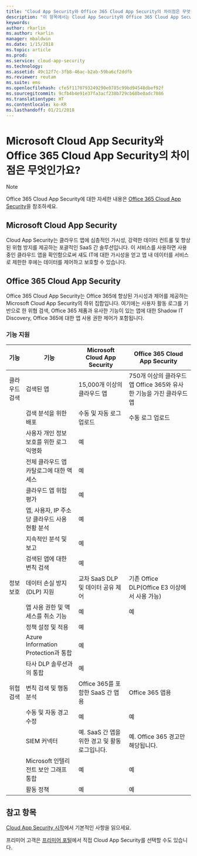 ```yaml
---
title: "Cloud App Security와 Office 365 Cloud App Security의 차이점은 무엇인가요? | Microsoft 문서"
description: "이 항목에서는 Cloud App Security와 Office 365 Cloud App Security의 차이점을 설명합니다."
keywords: 
author: rkarlin
ms.author: rkarlin
manager: mbaldwin
ms.date: 1/15/2018
ms.topic: article
ms.prod: 
ms.service: cloud-app-security
ms.technology: 
ms.assetid: 49c12f7c-3fb8-46ac-b2ab-59ba6cf2ddfb
ms.reviewer: reutam
ms.suite: ems
ms.openlocfilehash: cfe5f1170793249290e0785c99bd94548dbef92f
ms.sourcegitcommit: 9cfb4b4e91e37fa3acf238b729cb68be0adc7086
ms.translationtype: HT
ms.contentlocale: ko-KR
ms.lasthandoff: 01/21/2018
---
```

# <a name="what-are-the-differences-between-microsoft-cloud-app-security-and-office-365-cloud-app-security"></a>Microsoft Cloud App Security와 Office 365 Cloud App Security의 차이점은 무엇인가요?

> [!NOTE]
> Office 365 Cloud App Security에 대한 자세한 내용은 [Office 365 Cloud App Security](https://support.office.com/article/Get-started-with-Advanced-Management-Security-d9ee4d67-f2b3-42b4-9c9e-c4529904990a)을 참조하세요.

## <a name="microsoft-cloud-app-security"></a>Microsoft Cloud App Security 

Cloud App Security는 클라우드 앱에 심층적인 가시성, 강력한 데이터 컨트롤 및 향상된 위협 방지를 제공하는 포괄적인 SaaS 간 솔루션입니다. 이 서비스를 사용하면 사용 중인 클라우드 앱을 확인함으로써 섀도 IT에 대한 가시성을 얻고 앱 내 데이터를 서비스로 제한한 후에는 데이터를 제어하고 보호할 수 있습니다. 

## <a name="office-365-cloud-app-security"></a>Office 365 Cloud App Security

Office 365 Cloud App Security는 Office 365에 향상된 가시성과 제어를 제공하는 Microsoft Cloud App Security의 하위 집합입니다. 여기에는 사용자 활동 로그를 기반으로 한 위협 검색, Office 365 제품과 유사한 기능이 있는 앱에 대한 Shadow IT Discovery, Office 365에 대한 앱 사용 권한 제어가 포함됩니다.

### <a name="feature-support"></a>기능 지원

|기능|기능|Microsoft Cloud App Security|Office 365 Cloud App Security|
|----|----|----|----|
|클라우드 검색|검색된 앱 |15,000개 이상의 클라우드 앱  |750개 이상의 클라우드 앱 Office 365와 유사한 기능을 가진 클라우드 앱|
||검색 분석을 위한 배포|수동 및 자동 로그 업로드|수동 로그 업로드|
||사용자 개인 정보 보호를 위한 로그 익명화|예||
||전체 클라우드 앱 카탈로그에 대한 액세스|예||
||클라우드 앱 위험 평가|예||
||앱, 사용자, IP 주소당 클라우드 사용 현황 분석|예||
||지속적인 분석 및 보고|예||
||검색된 앱에 대한 변칙 검색|예||
|정보 보호|데이터 손실 방지(DLP) 지원|교차 SaaS DLP 및 데이터 공유 제어|기존 Office DLP(Office E3 이상에서 사용 가능)|
||앱 사용 권한 및 액세스를 취소 기능|예|예|
||정책 설정 및 적용|예||
||Azure Information Protection과 통합 |예||
||타사 DLP 솔루션과의 통합|예||
|위협 검색|변칙 검색 및 행동 분석|Office 365를 포함한 SaaS 간 앱용|Office 365 앱용 |
||수동 및 자동 경고 수정|예|예|
||SIEM 커넥터|예. SaaS 간 앱을 위한 경고 및 활동 로그입니다.|예. Office 365 경고만 해당됩니다.|
||Microsoft 인텔리전트 보안 그래프 통합|예|예|
||활동 정책|예|예|



## <a name="see-also"></a>참고 항목  

[Cloud App Security 시작](getting-started-with-cloud-app-security.md)에서 기본적인 사항을 읽으세요.    

프리미어 고객은 [프리미어 포털](https://premier.microsoft.com/)에서 직접 Cloud App Security를 선택할 수도 있습니다.   

